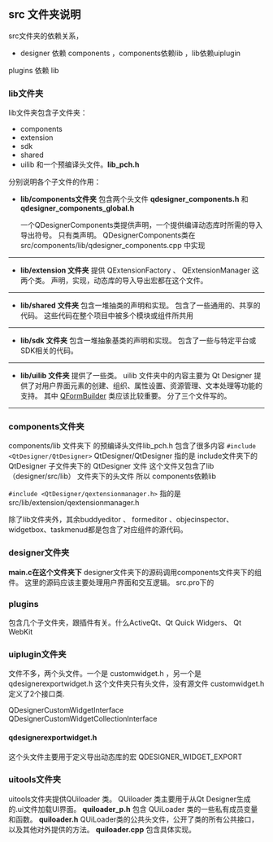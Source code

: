## src 文件夹说明

<!-- 比较重要的文件夹应该是 lib components designer -->

src文件夹的依赖关系，


- designer 依赖 components ，components依赖lib ，lib依赖uiplugin
    

plugins 依赖 lib

### lib文件夹
lib文件夹包含子文件夹：
  - components
  - extension
  - sdk
  - shared
  - uilib
和一个预编译头文件。**lib_pch.h**

分别说明各个子文件的作用：



- **lib/components文件夹**
    包含两个头文件
    **qdesigner_components.h** 和 **qdesigner_components_global.h**

    一个QDesignerComponents类提供声明，一个提供编译动态库时所需的导入导出符号。
    只有类声明。
    QDesignerComponents类在 src/components/lib/qdesigner_components.cpp 中实现
<!--lib包含了一些子模块、SDK、共享资源和项目配置文件。-->
-----------
- **lib/extension 文件夹**
    提供 QExtensionFactory 、 QExtensionManager 这两个类。
    声明，实现，动态库的导入导出宏都在这个文件。


<!-- sdk 文件夹 和 shared文件夹类似，都是头文件加源文件。 -->
-----------
- **lib/shared 文件夹**
    包含一堆抽类的声明和实现。
    包含了一些通用的、共享的代码。
    这些代码在整个项目中被多个模块或组件所共用
-----------
- **lib/sdk 文件夹**
    包含一堆抽象基类的声明和实现。
    包含了一些与特定平台或SDK相关的代码。
-----------
- **lib/uilib 文件夹**
    提供了一些类。
    uilib 文件夹中的内容主要为 Qt Designer 提供了对用户界面元素的创建、组织、属性设置、资源管理、文本处理等功能的支持。
    其中 [QFormBuilder](designer/src/lib/uilib/formbuilder.h) 类应该比较重要。
    分了三个文件写的。
-----------
    
### components文件夹

components/lib 文件夹下
的预编译头文件lib_pch.h 包含了很多内容
`#include <QtDesigner/QtDesigner>`
QtDesigner/QtDesigner 指的是 include文件夹下的 QtDesigner 子文件夹下的 QtDesigner 文件
这个文件又包含了lib（designer/src/lib） 文件夹下的头文件
所以 components依赖lib

`#include <QtDesigner/qextensionmanager.h>`
指的是 src/lib/extension/qextensionmanager.h



除了lib文件夹外，其余buddyeditor 、 formeditor 、objecinspector、widgetbox、taskmenud都是包含了对应组件的源代码。
<!--我认为 shared文件夹下提供的那些组件应该和这些是平级的-->

### designer文件夹
**main.c在这个文件夹下**
designer文件夹下的源码调用components文件夹下的组件。
这里的源码应该主要处理用户界面和交互逻辑。
src.pro下的



### plugins

包含几个子文件夹，跟插件有关。什么ActiveQt、Qt Quick Widgers、 Qt WebKit

<!--在.pro文件中有设置，
如果不使用动态链接库编译，则不包含这个文件夹。
（默认使用动态链接库编译）-->

### uiplugin文件夹


文件不多，两个头文件。一个是 customwidget.h ，另一个是 qdesignerexportwidget.h
这个文件夹只有头文件，没有源文件
customwidget.h 
定义了2个接口类.

QDesignerCustomWidgetInterface
QDesignerCustomWidgetCollectionInterface




#### qdesignerexportwidget.h
这个头文件主要用于定义导出动态库的宏 QDESIGNER_WIDGET_EXPORT
<!--这样的宏在其他源文件中非常常见-->

### uitools文件夹
uitools文件夹提供QUiloader 类。
QUiloader 类主要用于从Qt Designer生成的.ui文件加载UI界面。
**quiloader_p.h**
包含 QUiLoader 类的一些私有成员变量和函数。
**quiloader.h** 
QUiLoader类的公共头文件，公开了类的所有公共接口，以及其他对外提供的方法。
**quiloader.cpp**
包含具体实现。